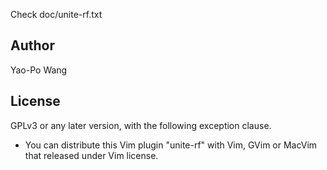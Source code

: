 Check doc/unite-rf.txt

## Author

Yao-Po Wang

## License

GPLv3 or any later version, with the following exception clause.

* You can distribute this Vim plugin "unite-rf" with Vim, GVim or MacVim that released under Vim license.
